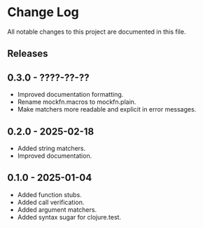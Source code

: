 # Change Log

All notable changes to this project are documented in this file.

## Releases

## 0.3.0 - ????-??-??

- Improved documentation formatting.
- Rename mockfn.macros to mockfn.plain.
- Make matchers more readable and explicit in error messages.

## 0.2.0 - 2025-02-18

- Added string matchers.
- Improved documentation.

## 0.1.0 - 2025-01-04

- Added function stubs.
- Added call verification.
- Added argument matchers.
- Added syntax sugar for clojure.test.
